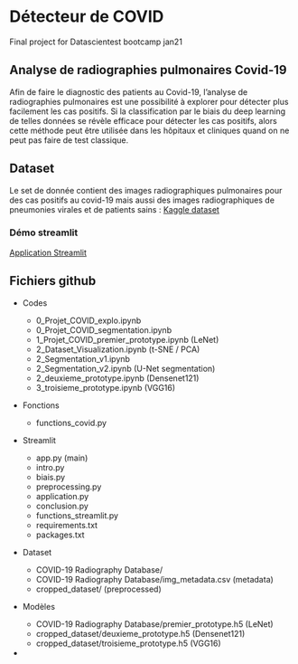 # Détecteur de COVID

Final project for Datascientest bootcamp jan21

## Analyse de radiographies pulmonaires Covid-19

Afin de faire le diagnostic des patients au Covid-19, l’analyse de radiographies pulmonaires est une possibilité à explorer pour détecter plus facilement les cas positifs. Si la classification par le biais du deep learning de telles données se révèle efficace pour détecter les cas positifs, alors cette méthode peut être utilisée dans les hôpitaux et cliniques quand on ne peut pas faire de test classique.

## Dataset

Le set de donnée contient des images radiographiques pulmonaires pour des cas positifs au covid-19 mais aussi des images radiographiques de pneumonies virales et de patients sains : [Kaggle dataset](https://www.kaggle.com/tawsifurrahman/covid19-radiography-database/)

### Démo streamlit

[Application Streamlit](https://share.streamlit.io/3apt/covid-project/main/app.py)

## Fichiers github

- Codes
	- 0_Projet_COVID_explo.ipynb
	- 0_Projet_COVID_segmentation.ipynb
	- 1_Projet_COVID_premier_prototype.ipynb (LeNet)
	- 2_Dataset_Visualization.ipynb (t-SNE / PCA)
	- 2_Segmentation_v1.ipynb
	- 2_Segmentation_v2.ipynb (U-Net segmentation)
	- 2_deuxieme_prototype.ipynb (Densenet121)
	- 3_troisieme_prototype.ipynb (VGG16)
	
- Fonctions
	- functions_covid.py
	
- Streamlit
	- app.py (main)
	- intro.py
	- biais.py
	- preprocessing.py
	- application.py
	- conclusion.py
	- functions_streamlit.py
	- requirements.txt
	- packages.txt

- Dataset
	- COVID-19 Radiography Database/
	- COVID-19 Radiography Database/img_metadata.csv (metadata)
	- cropped_dataset/ (preprocessed)
	
- Modèles
	- COVID-19 Radiography Database/premier_prototype.h5 (LeNet)
	- cropped_dataset/deuxieme_prototype.h5 (Densenet121)
	- cropped_dataset/troisieme_prototype.h5 (VGG16)

- 
